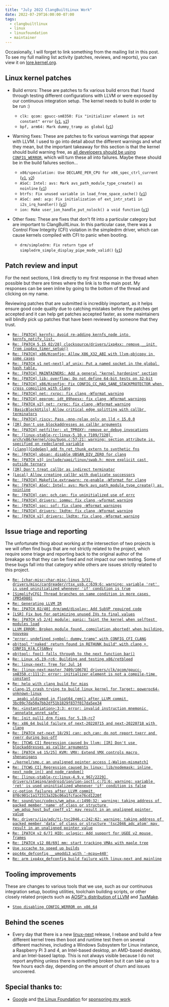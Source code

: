 ```yaml
---
title: "July 2022 ClangBuiltLinux Work"
date: 2022-07-29T16:00:00-07:00
tags:
  - clangbuiltlinux
  - linux
  - linuxfoundation
  - maintainer
---
```


Occasionally, I will forget to link something from the mailing list in this post. To see my full mailing list activity (patches, reviews, and reports), you can view it on [lore.kernel.org](https://lore.kernel.org/all/?q=f:nathan@kernel.org).

## Linux kernel patches

* Build errors: These are patches to fix various build errors that I found through testing different configurations with LLVM or were exposed by our continuous integration setup. The kernel needs to build in order to be run :)

  * `clk: qcom: gpucc-sm8350: Fix "initializer element is not constant" error` ([`v1`](https://lore.kernel.org/20220711163021.152578-1-nathan@kernel.org/), [`v2`](https://lore.kernel.org/20220711174004.3047516-1-nathan@kernel.org/))
  * `bpf, arm64: Mark dummy_tramp as global` ([`v1`](https://lore.kernel.org/20220713173503.3889486-1-nathan@kernel.org/))

* Warning fixes: These are patches to fix various warnings that appear with LLVM. I used to go into detail about the different warnings and what they mean, but the important takeaway for this section is that the kernel should build warning free, as [all developers should be using `CONFIG_WERROR`](https://lore.kernel.org/r/CAHk-=wifoM9VOp-55OZCRcO9MnqQ109UTuCiXeZ-eyX_JcNVGg@mail.gmail.com/), which will turn these all into failures. Maybe these should be in the build failures section...

  * `x86/speculation: Use DECLARE_PER_CPU for x86_spec_ctrl_current` ([`v1`](https://lore.kernel.org/20220713152222.1697913-1-nathan@kernel.org/), [`v2`](https://lore.kernel.org/20220713152436.2294819-1-nathan@kernel.org/))
  * `ASoC: Intel: avs: Mark avs_path_module_type_create() as noinline` ([`v1`](https://lore.kernel.org/20220720185228.3182663-1-nathan@kernel.org/))
  * `btrfs: Fix unused variable in load_free_space_cache()` ([`v1`](https://lore.kernel.org/20220722163854.1189931-1-nathan@kernel.org/))
  * `ASoC: amd: acp: Fix initialization of ext_intr_stat1 in i2s_irq_handler()` ([`v1`](https://lore.kernel.org/20220725180539.1315066-1-nathan@kernel.org/))
  * `ion: Make user_ion_handle_put_nolock() a void function` ([`v1`](https://lore.kernel.org/20220727164617.980209-1-nathan@kernel.org/)) 

* Other fixes: These are fixes that don't fit into a particular category but are important to ClangBuiltLinux. In this particular case, there was a Control Flow Integrity (CFI) violation in the simpledrm driver, which can cause kernels compiled with CFI to panic when booting.

  * `drm/simpledrm: Fix return type of simpledrm_simple_display_pipe_mode_valid()` ([`v1`](https://lore.kernel.org/20220725233629.223223-1-nathan@kernel.org/))



## Patch review and input

For the next sections, I link directly to my first response in the thread when possible but there are times where the link is to the main post. My responses can be seen inline by going to the bottom of the thread and clicking on my name.

Reviewing patches that are submitted is incredibly important, as it helps ensure good code quality due to catching mistakes before the patches get accepted and it can help get patches accepted faster, as some maintainers will blindly pick up patches that have been reviewed by someone that they trust.

* [`Re: [PATCH] kernfs: Avoid re-adding kernfs_node into kernfs_notify_list.`](https://lore.kernel.org/Yr8OSxotW2VEUyKQ@dev-arch.thelio-3990X/)
* [`Re: [PATCH 5.15 02/28] clocksource/drivers/ixp4xx: remove __init from ixp4xx_timer_setup()`](https://lore.kernel.org/Yr8TSxroBaL3oRDV@dev-arch.thelio-3990X/)
* [`Re: [PATCH] x86/Kconfig: Allow X86_X32_ABI with llvm-objcopy in some cases`](https://lore.kernel.org/Yr9lIs6H03uq+UuV@dev-arch.thelio-3990X/)
* [`Re: [PATCH v1 net-next] af_unix: Put a named socket in the global hash table.`](https://lore.kernel.org/Yr9pPJGoCDYOB3Tm@dev-arch.thelio-3990X/)
* [`Re: [PATCH] MAINTAINERS: Add a general "kernel hardening" section`](https://lore.kernel.org/YsRYORcovwCGvztR@dev-arch.thelio-3990X/)
* [`Re: [PATCH] lib: overflow: Do not define 64-bit tests on 32-bit`](https://lore.kernel.org/YsRajaMsQ5oFFL0l@dev-arch.thelio-3990X/)
* [`Re: [PATCH] x86/Kconfig: Fix CONFIG_CC_HAS_SANE_STACKPROTECTOR when cross compiling with clang`](https://lore.kernel.org/YscVEIBtyoX2jrBV@dev-arch.thelio-3990X/)
* [`Re: [PATCH] net: rxrpc: fix clang -Wformat warning`](https://lore.kernel.org/Ysce1Xur72MYp0%2Fd@dev-arch.thelio-3990X/)
* [`Re: [PATCH] eeprom: idt_89hpesx: fix clang -Wformat warnings`](https://lore.kernel.org/YscgBZuT5%2FGVLdIs@dev-arch.thelio-3990X/)
* [`Re: [PATCH v2] net: rxrpc: fix clang -Wformat warning`](https://lore.kernel.org/Ysckw9ok670tojo1@dev-arch.thelio-3990X/)
* [`[BasicBlockUtils] Allow critical edge splitting with callbr terminators`](https://reviews.llvm.org/D129256)
* [`Re: [PATCH] riscv: Pass -mno-relax only on lld < 15.0.0`](https://lore.kernel.org/YsxfiKC%2FZBr7U7qI@dev-arch.thelio-3990X/)
* [`[IR] Don't use blockaddresses as callbr arguments`](https://reviews.llvm.org/D129288)
* [`Re: [PATCH] netfilter: xt_TPROXY: remove pr_debug invocations`](https://lore.kernel.org/Ys3DwnYiF9eDwr2T@dev-arch.thelio-3990X/)
* [`Re: [linux-stable-rc:linux-5.10.y 7109/7120] arch/x86/kernel/cpu/bugs.c:57:21: warning: section attribute is specified on redeclared variable`]()
* [`[clang][CodeGen] add fn_ret_thunk_extern to synthetic fns`](https://reviews.llvm.org/D129709)
* [`Re: [PATCH] ubsan: disable UBSAN_DIV_ZERO for clang`](https://lore.kernel.org/YtCJqK2axavXWny8@dev-arch.thelio-3990X/)
* [`Re: [PATCH v3] include/uapi/linux/swab.h: move explicit cast outside ternary`](https://lore.kernel.org/YtWq1vX+8VylSa4G@dev-arch.thelio-3990X/)
* [`[IR] Don't treat callbr as indirect terminator`](https://reviews.llvm.org/D129849#3656711)
* [`[Local] Allow creating callbr with duplicate successors`](https://reviews.llvm.org/D129997)
* [`Re: [PATCH] Makefile.extrawarn: re-enable -Wformat for clang`](https://lore.kernel.org/YtlsY2A2ZWK97Y8O@dev-arch.thelio-3990X/)
* [`Re: [PATCH] ASoC: Intel: avs: Mark avs_path_module_type_create() as noinline`](https://lore.kernel.org/YtlzY9aYdbS4Y3+l@dev-arch.thelio-3990X/)
* [`Re: [PATCH] can: pch_can: fix uninitialized use of errc`](https://lore.kernel.org/Ytl3I9MY9tkuqTKZ@dev-arch.thelio-3990X/)
* [`Re: [PATCH] drivers: iommu: fix clang -wformat warning`](https://lore.kernel.org/Ytm%2Fqj2ozeSY0a3Y@dev-arch.thelio-3990X/)
* [`Re: [PATCH] soc: sof: fix clang -Wformat warnings`](https://lore.kernel.org/YtnDltqEVeJQQkbW@dev-arch.thelio-3990X/)
* [`Re: [PATCH] drivers: lkdtm: fix clang -Wformat warning`](https://lore.kernel.org/YtnGfFuYhQrbed76@dev-arch.thelio-3990X/)
* [`Re: [PATCH v2] drivers: lkdtm: fix clang -Wformat warning`](https://lore.kernel.org/YtnNlZYZCEVUiuaE@dev-arch.thelio-3990X/)



## Issue triage and reporting

The unfortunate thing about working at the intersection of two projects is we will often find bugs that are not strictly related to the project, which require some triage and reporting back to the original author of the breakage so that they can be fixed and not impact our own testing. Some of these bugs fall into that category while others are issues strictly related to this project.

* [`Re: [char-misc:char-misc-linus 3/3] drivers/misc/cardreader/rtsx_usb.c:639:6: warning: variable 'ret' is used uninitialized whenever 'if' condition is true`](https://lore.kernel.org/Yr8VIT2vjvGYrbmR@dev-arch.thelio-3990X/)
* [`[SimplifyCFG] Thread branches on same condition in more cases (PR54980)`](https://reviews.llvm.org/D124159)
* [`Re: Generating LLVM IR`](https://lore.kernel.org/YsWnr0C2hFNSAqch@dev-arch.thelio-3990X/)
* [`Re: [PATCH 02/40] drm/amd/display: Add SubVP required code`](https://lore.kernel.org/YsXNPayfiUGS67i0@dev-arch.thelio-3990X/)
* [`[LSR] Fix bug for optimizing unused IVs to final values`](https://reviews.llvm.org/D125990)
* [`Re: [PATCH v5 2/4] module: panic: Taint the kernel when selftest modules load`](https://lore.kernel.org/Ysd9FG1fOSnzKv8d@dev-arch.thelio-3990X/)
* [`LLVM ERROR: Broken module found, compilation aborted! when building nouveau`](https://github.com/ClangBuiltLinux/linux/issues/1659)
* [`"error: undefined symbol: dummy_tramp" with CONFIG_CFI_CLANG`](https://github.com/ClangBuiltLinux/linux/issues/1661)
* [`objtool "'naked' return found in RETHUNK build" with clang + CONFIG_K{A,C}SAN=y`](https://lore.kernel.org/Ys7pLq+tQk5xEa%2FB@dev-arch.thelio-3990X/)
* [`objtool: foo() falls through to the next function bar()`](https://github.com/ClangBuiltLinux/linux/issues/1657)
* [`Re: Linux v5.19-rc6: Building and testing x86/retbleed`](https://lore.kernel.org/YtA8ZH5sZWL35%2FPr@dev-arch.thelio-3990X/)
* [`Re: linux-next: Tree for Jul 14`](https://lore.kernel.org/YtA+127QgRifnRBZ@dev-arch.thelio-3990X/)
* [`Re: [linux-next:master 7409/10678] drivers/clk/qcom/gpucc-sm8350.c:111:2: error: initializer element is not a compile-time constant`](https://lore.kernel.org/YtBKWDIaU9Z59CEm@dev-arch.thelio-3990X/)
* [`Re: help with clang build for mips`](https://lore.kernel.org/YtBMNLXEQ4WVJezu@dev-arch.thelio-3990X/)
* [`clang-15 crash trying to build linux kernel for Target: powerpc64-unknown-linux`](https://github.com/llvm/llvm-project/issues/56530)
* [`__aeabi_uldivmod in float64_rem() after LLVM commit 3bc09c7da50a7bb2df51b1829f837f017da5ee34`](https://github.com/ClangBuiltLinux/linux/issues/1666)
* [`Re: <instantiation>:3:3: error: invalid instruction mnemonic 'annotate_unret_safe'`](https://lore.kernel.org/YtHJm0Uiv4c7ihTf@dev-arch.thelio-3990X/)
* [`Re: [git pull] drm fixes for 5.19-rc7`](https://lore.kernel.org/YtHXe4PcWXfihF9Q@dev-arch.thelio-3990X/)
* [`Re: x86_64 build failure of next-20220715 and next-20220718 with clang`](https://lore.kernel.org/YtV3Y4Ha4tPk3kU4@dev-arch.thelio-3990X/)
* [`Re: [PATCH net-next 18/29] can: pch_can: do not report txerr and rxerr during bus-off`](https://lore.kernel.org/YtlwSpoeT+nhmhVn@dev-arch.thelio-3990X/)
* [`Re: [TCWG CI] Regression caused by llvm: [IR] Don't use blockaddresses as callbr arguments`](https://lore.kernel.org/YtnYBVt2OH%2FxqB+S@dev-arch.thelio-3990X/)
* [`Re: [PATCH v4 15/25] KVM: VMX: Extend VMX controls macro shenanigans`](https://lore.kernel.org/YtsQ5SkCJXQIuKGS@dev-arch.thelio-3990X/)
* [`./kernel/smp.c an unaligned pointer access [-Walign-mismatch]`](https://github.com/ClangBuiltLinux/linux/issues/1673)
* [`Re: [TCWG CI] Regression caused by linux: lib/nodemask: inline next_node_in() and node_random()`](https://lore.kernel.org/Yt63uwyLKqQl2Sak@Ryzen-9-3900X./)
* [`Re: [linux-stable-rc:linux-4.9.y 967/2229] drivers/staging/android/ion/ion-ioctl.c:71:6: warning: variable 'ret' is used uninitialized whenever 'if' condition is false`](https://lore.kernel.org/Yt65G3x2Hmoj4q/b@Ryzen-9-3900X./)
* [`cc-option failures after LLVM commit 8f0c901c1a172313a32bc06a1fcface76cd1220f`](https://github.com/ClangBuiltLinux/linux/issues/1674)
* [`Re: sound/soc/codecs/wm_adsp.c:1490:32: warning: taking address of packed member 'name' of class or structure 'wm_adsp_host_buf_coeff_v1' may result in an unaligned pointer value`](https://lore.kernel.org/Yt8aZ3OZ7lJBgf1V@dev-arch.thelio-3990X/)
* [`Re: drivers/iio/adc/ti-tsc2046.c:242:62: warning: taking address of packed member 'data' of class or structure 'tsc2046_adc_atom' may result in an unaligned pointer value`](https://lore.kernel.org/YuAFeyKirrneGPSB@dev-arch.thelio-3990X/)
* [`Re: [PATCH v2 6/7] HID: uclogic: Add support for UGEE v2 mouse frames`](https://lore.kernel.org/YuAMzSBcfsyGMjNy@dev-arch.thelio-3990X/)
* [`Re: [PATCH v12 08/69] mm: start tracking VMAs with maple tree`](https://lore.kernel.org/YuCGoB3Ackadj5up@dev-arch.thelio-3990X/)
* [`Use sccache to speed up builds`](https://github.com/ClangBuiltLinux/tc-build/issues/200)
* [`ppc44x_defconfig __umoddi3 with '-mcpu=440'`](https://github.com/ClangBuiltLinux/linux/issues/1679)
* [`Re: arm ixp4xx_defconfig build failure with linux-next and mainline`](https://lore.kernel.org/YuLqQrKtDnTuJdZK@dev-arch.thelio-3990X/)



## Tooling improvements

These are changes to various tools that we use, such as our continuous integration setup, booting utilities, toolchain building scripts, or other closely related projects such as [AOSP's distribution of LLVM](https://android.googlesource.com/platform/prebuilts/clang/host/linux-x86/) and [TuxMake](https://tuxmake.org).

* [`Stop disabling CONFIG_WERROR on x86_64`](https://github.com/ClangBuiltLinux/continuous-integration2/pull/385)



## Behind the scenes

* Every day that there is a new [linux-next](https://git.kernel.org/pub/scm/linux/kernel/git/next/linux-next.git/) release, I rebase and build a few different kernel trees then boot and runtime test them on several different machines, including a Windows Subsystem for Linux instance, a Raspberry Pi 3 and 4, an Intel-based desktop, an AMD-based desktop, and an Intel-based laptop. This is not always visible because I do not report anything unless there is something broken but it can take up to a few hours each day, depending on the amount of churn and issues uncovered.



## Special thanks to:

* [Google](https://www.google.com/) and [the Linux Foundation](https://linuxfoundation.org/) for [sponsoring my work](https://linuxfoundation.org/en/press-release/google-funds-linux-kernel-developers-to-focus-exclusively-on-security/).

